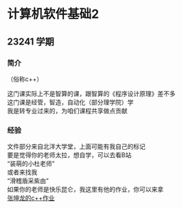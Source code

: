 # 计算机软件基础2

## 23241 学期

### 简介

（俗称c++）

这门课实际上不是智算的课，跟智算的《程序设计原理》差不多   
这门课是经管，智造，自动化（部分理学院）学   
我是转专业过来的，为咱们课程共享做点贡献   

### 经验

文件部分来自北洋大学堂，上面可能有我自己的标记   
要是觉得你的老师太拉，想自学，可以去看B站   
“装萌的小杜老师”   
或者来找我   
“滑稽盾采紫由”   
如果你的老师是快乐昆仑，我这里有他的作业，你可以来拿   
[张坤龙的c++作业](https://github.com/HJDCZY/klong-cpp-)   

